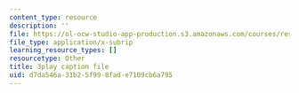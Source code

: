 ```yaml
---
content_type: resource
description: ''
file: https://ol-ocw-studio-app-production.s3.amazonaws.com/courses/res-9-003-brains-minds-and-machines-summer-course-summer-2015/d7da546a31b25f998fade7109cb6a795_8PcPpVQK7N8.vtt
file_type: application/x-subrip
learning_resource_types: []
resourcetype: Other
title: 3play caption file
uid: d7da546a-31b2-5f99-8fad-e7109cb6a795
---
```

